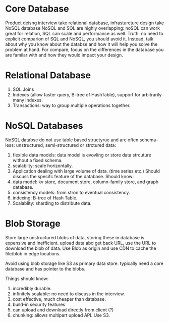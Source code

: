 # Core Database
Product deisng interview take relational database, infrasturcture design take NoSQL database
NoSQL and SQL are highly overlapping: noSQL can work great for relation, SQL can scale and performance as well.
Truth: no need to explicit comparion of SQL and NoSQL, you should avoid it. Instead, talk about why you know about the databse and how it will help you solve the problem at hand.
For compare, focus on the differences in the database you are familar with and how they would impact your design.

# Relational Database
1. SQL Joins
2. Indexes (allow faster query, B-tree of HashTable), support for arbitrarily many indexes.
3. Transactions: way to group multiple operations together.

# NoSQL Databases
NoSQL databse do not use table based structyrue and are often schema-less: unstructured, semi-structured or strctured data:
1. flexible data models: data model is evovling or store data strcuture without a fixed schema.
2. scalablity: scale horizontally.
3. Application dealing with large volume of data. (time series etc.)
Should discuss the specifc feature of the database.
Should know:
1. data model: kv store, document store, column-family store, and graph database.
2. consistency models: from stron to eventual consistency.
3. indexing: B-tree of Hash Table.
4. Scalablity: sharding to distribute data.
# Blob Storage
Store large unstructured blobs of data, storing these in database is expensive and inefficient. upload data abd get back URL, use the URL to download the blob of data. Use Blob as origin and use CDN to cache the file/blob in edge locations.

Avoid using blob storage like S3 as primary data store. typically need a core database and has pointer to the blobs.

Things should know:
1. incredibly durable.
2. infinitely scalable: no need to discuss in the interview.
3. cost effective, much cheaper than database.
4. build-in security features
5. can upload and download directly from client (?)
6. chunking: allows multipart upload API.
Use S3.
